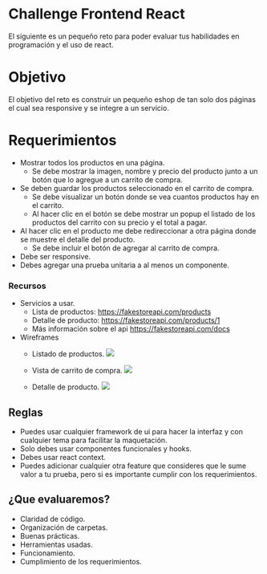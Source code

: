 # Challenge Frontend React
El siguiente es un pequeño reto para poder evaluar tus habilidades en programación y el uso de react.

# Objetivo
El objetivo del reto es construir un pequeño eshop de tan solo dos páginas el cual sea responsive y se integre a un servicio.

# Requerimientos
- Mostrar todos los productos en una página.
  - Se debe mostrar la imagen, nombre y precio del producto junto a un botón que lo agregue a un carrito de compra.
- Se deben guardar los productos seleccionado en el carrito de compra.
  - Se debe visualizar un botón donde se vea cuantos productos hay en el carrito.
  - Al hacer clic en el botón se debe mostrar un popup el listado de los productos del carrito con su precio y el total a pagar.
- Al hacer clic en el producto me debe redireccionar a otra página donde se muestre el detalle del producto.
  - Se debe incluir el botón de agregar al carrito de compra.
- Debe ser responsive.
- Debes agregar una prueba unitaria a al menos un componente.

### Recursos
- Servicios a usar.
  - Lista de productos: https://fakestoreapi.com/products
  - Detalle de producto: https://fakestoreapi.com/products/1
  - Más información sobre el api https://fakestoreapi.com/docs
- Wireframes
  - Listado de productos.
  ![](https://raw.githubusercontent.com/josueaqp92/react-frontend-challenge-1/main/assets/products.png)
  
  - Vista de carrito de compra.
  ![](https://raw.githubusercontent.com/josueaqp92/react-frontend-challenge-1/main/assets/cart.png)
    
  - Detalle de producto.
  ![](https://raw.githubusercontent.com/josueaqp92/react-frontend-challenge-1/main/assets/product-detail.png)
    

## Reglas

- Puedes usar cualquier framework de ui para hacer la interfaz y con cualquier tema para facilitar la maquetación.
- Solo debes usar componentes funcionales y hooks.
- Debes usar react context.
- Puedes adicionar cualquier otra feature que consideres que le sume valor a tu prueba, pero si es importante cumplir con los requerimientos. 

## ¿Que evaluaremos?
- Claridad de código.
- Organización de carpetas.
- Buenas prácticas.
- Herramientas usadas.
- Funcionamiento.
- Cumplimiento de los requerimientos.
